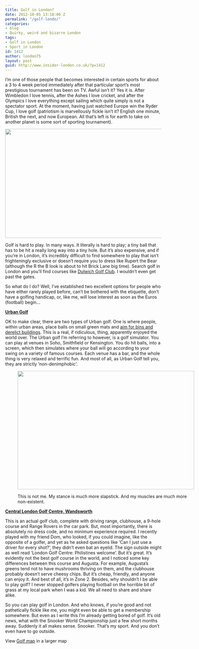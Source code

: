 ```yaml
---
title: Golf in London?
date: 2012-10-05 13:18:06 Z
permalink: "/golf-londo/"
categories:
- blog
- Quirky, weird and bizarre London
tags:
- Golf in London
- Sport in London
id: 1412
author: london75
layout: post
guid: http://www.insider-london.co.uk/?p=1412
---
```


I&#8217;m one of those people that becomes interested in certain sports for about a 3 to 4 week period immediately after that particular sport&#8217;s most prestigious tournament has been on TV. Awful isn&#8217;t it? Yes it is. After Wimbledon I love tennis, after the Ashes I love cricket, and after the Olympics I love everything except sailing which quite simply is not a spectator sport. At the moment, having just watched Europe win the Ryder Cup, I love golf (patriotism is marvellously fickle isn&#8217;t it? English one minute, British the next, and now European. All that&#8217;s left is for earth to take on another planet is some sort of sporting tournament).

<p style="text-align: center">
  <a href="http://www.insider-london.co.uk/wp-content/uploads/2012/10/ryder_cup.jpg"><img class="aligncenter  wp-image-1981" src="http://www.insider-london.co.uk/wp-content/uploads/2012/10/ryder_cup.jpg" alt="" width="569" height="350" /></a>
</p>

<div>
  <p>
    Golf is hard to play. In many ways. It literally is hard to play; a tiny ball that has to be hit a really long way into a tiny hole. But it&#8217;s also expensive, and if you&#8217;re in London, it&#8217;s incredibly difficult to find somewhere to play that isn&#8217;t frighteningly exclusive or doesn&#8217;t require you to dress like Rupert the Bear (although the R the B look is about to hit Brick Lane big time). Search golf in London and you&#8217;ll find courses like <a href="http://dulwichgolf.co.uk/">Dulwich Golf Club</a>. I wouldn&#8217;t even get past the gates.
  </p>
  
  <p>
    So what do I do? Well, I&#8217;ve established two excellent options for people who have either rarely played before, can&#8217;t be bothered with the etiquette, don&#8217;t have a golfing handicap, or, like me, will lose interest as soon as the Euros (football) begin&#8230;
  </p>
  
  <p>
    <strong><a href="http://www.urbangolf.co.uk/">Urban Golf</a></strong>
  </p>
  
  <p>
    OK to make clear, there are two types of Urban golf. One is where people, within urban areas, place balls on small green mats and <a href="http://en.wikipedia.org/wiki/Urban_golf">aim for bins and derelict buildings</a>. This is a real, if ridiculous, thing, apparently enjoyed the world over. The Urban golf I&#8217;m referring to however, is a golf simulator. You can play at venues in Soho, Smithfield or Kensington. You do hit balls, into a screen, which then simulates where your ball will go according to your swing on a variety of famous courses. Each venue has a bar, and the whole thing is very relaxed and terrific fun. And most of all, as Urban Golf tell you, they are strictly &#8216;non-denimphobic&#8217;.
  </p><figure id="attachment_1982" style="width: 569px" class="wp-caption aligncenter">
  
  <a href="http://www.insider-london.co.uk/wp-content/uploads/2012/10/ur.jpg"><img class=" wp-image-1982" src="http://www.insider-london.co.uk/wp-content/uploads/2012/10/ur.jpg" alt="" width="569" height="380" /></a><figcaption class="wp-caption-text">This is not me. My stance is much more slapstick. And my muscles are much more non-existent.</figcaption></figure> 
  
  <p>
    <strong><a href="http://www.clgc.co.uk/">Central London Golf Centre, Wandsworth</a></strong>
  </p>
  
  <p>
    This is an actual golf club, complete with driving range, clubhouse, a 9-hole course and Range Rovers in the car park. But, most importantly, there is absolutely no dress code, and no minimum experience required. I recently played with my friend Dom, who looked, if you could imagine, like the opposite of a golfer, and yet as he asked questions like &#8216;Can I just use a driver for every shot?&#8217;, they didn&#8217;t even bat an eyelid. The sign outside might as well read &#8216;London Golf Centre: Philistines welcome&#8217;. But it&#8217;s great. It&#8217;s evidently not the best golf course in the world, and I noticed some key differences between this course and Augusta. For example, Augusta&#8217;s greens tend not to have mushrooms thriving on them, and the clubhouse probably doesn&#8217;t serve cheesy chips. But it&#8217;s cheap, friendly, and anyone can enjoy it. And best of all, it&#8217;s in Zone 2. Besides, why shouldn&#8217;t I be able to play golf? I never stopped golfers playing football on the horrible bit of grass at my local park when I was a kid. We all need to share and share alike.
  </p>
  
  <p>
    So you can play golf in London. And who knows, if you&#8217;re good and not pathetically fickle like me, you might even be able to get a membership somewhere. But even as I write this I&#8217;m already getting bored of golf. It&#8217;s old news, what with the Snooker World Championship just a few short months away. Suddenly it all makes sense. Snooker. That&#8217;s my sport. And you don&#8217;t even have to go outside.
  </p>
  
  <p>
    View <a href="http://maps.google.co.uk/maps/ms?msa=0&msid=205754205686285923528.0004bd7b20a51acb046a7&ie=UTF8&t=m&ll=51.438373,-0.175427&spn=0.002675,0.006094&z=17&source=embed">Golf map</a> in a larger map
  </p>
</div>
